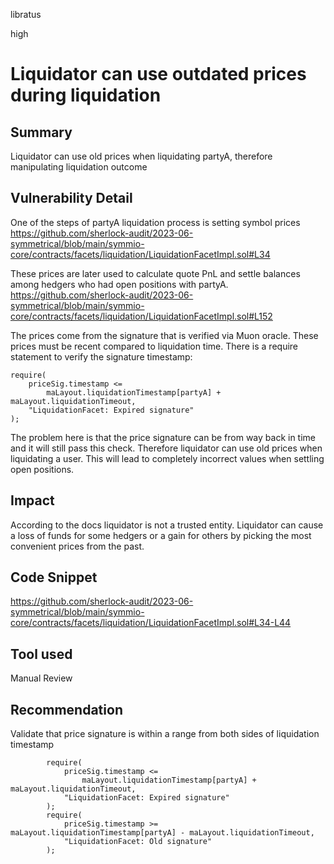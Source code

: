libratus

high

# Liquidator can use outdated prices during liquidation

## Summary
Liquidator can use old prices when liquidating partyA, therefore manipulating liquidation outcome

## Vulnerability Detail
One of the steps of partyA liquidation process is setting symbol prices
https://github.com/sherlock-audit/2023-06-symmetrical/blob/main/symmio-core/contracts/facets/liquidation/LiquidationFacetImpl.sol#L34

These prices are later used to calculate quote PnL and settle balances among hedgers who had open positions with partyA.
https://github.com/sherlock-audit/2023-06-symmetrical/blob/main/symmio-core/contracts/facets/liquidation/LiquidationFacetImpl.sol#L152

The prices come from the signature that is verified via Muon oracle. These prices must be recent compared to liquidation time. There is a require statement to verify the signature timestamp:
```solidity
require(
    priceSig.timestamp <=
        maLayout.liquidationTimestamp[partyA] + maLayout.liquidationTimeout,
    "LiquidationFacet: Expired signature"
);
```
The problem here is that the price signature can be from way back in time and it will still pass this check. Therefore liquidator can use old prices when liquidating a user. This will lead to completely incorrect values when settling open positions.

## Impact
According to the docs liquidator is not a trusted entity. Liquidator can cause a loss of funds for some hedgers or a gain for others by picking the most convenient prices from the past.

## Code Snippet
https://github.com/sherlock-audit/2023-06-symmetrical/blob/main/symmio-core/contracts/facets/liquidation/LiquidationFacetImpl.sol#L34-L44

## Tool used

Manual Review

## Recommendation
Validate that price signature is within a range from both sides of liquidation timestamp
```solidity
        require(
            priceSig.timestamp <=
                maLayout.liquidationTimestamp[partyA] + maLayout.liquidationTimeout,
            "LiquidationFacet: Expired signature"
        );
        require(
            priceSig.timestamp >= maLayout.liquidationTimestamp[partyA] - maLayout.liquidationTimeout,
            "LiquidationFacet: Old signature"
        );
```